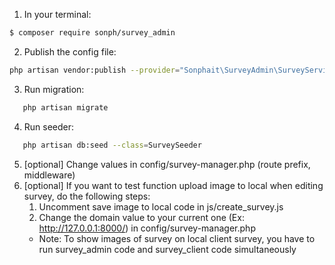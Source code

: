 1) In your terminal:

``` bash
$ composer require sonph/survey_admin
```

2) Publish the config file:

```bash
php artisan vendor:publish --provider="Sonphait\SurveyAdmin\SurveyServiceProvider"
```

3) Run migration:
```bash
   php artisan migrate
```

4) Run seeder:
```bash
   php artisan db:seed --class=SurveySeeder
```

5) [optional] Change values in config/survey-manager.php (route prefix, middleware)
6) [optional] If you want to test function upload image to local when editing survey, do the following steps:
   1. Uncomment save image to local code in js/create_survey.js
   2. Change the domain value to your current one (Ex: http://127.0.0.1:8000/) in config/survey-manager.php
   * Note: To show images of survey on local client survey, you have to run survey_admin code and survey_client code simultaneously